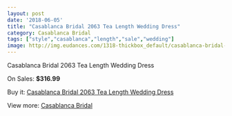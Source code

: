 ```yaml
---
layout: post
date: '2018-06-05'
title: "Casablanca Bridal 2063 Tea Length Wedding Dress"
category: Casablanca Bridal
tags: ["style","casablanca","length","sale","wedding"]
image: http://img.eudances.com/1318-thickbox_default/casablanca-bridal-2063-tea-length-wedding-dress.jpg
---
```

Casablanca Bridal 2063 Tea Length Wedding Dress

On Sales: **$316.99**
<a href="https://www.eudances.com/en/casablanca-bridal/466-casablanca-bridal-2063-tea-length-wedding-dress.html"><amp-img layout="responsive" width="600" height="600" src="//img.eudances.com/1318-thickbox_default/casablanca-bridal-2063-tea-length-wedding-dress.jpg" alt="Casablanca Bridal 2063 Tea Length Wedding Dress 0" /></a>
<a href="https://www.eudances.com/en/casablanca-bridal/466-casablanca-bridal-2063-tea-length-wedding-dress.html"><amp-img layout="responsive" width="600" height="600" src="//img.eudances.com/1320-thickbox_default/casablanca-bridal-2063-tea-length-wedding-dress.jpg" alt="Casablanca Bridal 2063 Tea Length Wedding Dress 1" /></a>
<a href="https://www.eudances.com/en/casablanca-bridal/466-casablanca-bridal-2063-tea-length-wedding-dress.html"><amp-img layout="responsive" width="600" height="600" src="//img.eudances.com/1319-thickbox_default/casablanca-bridal-2063-tea-length-wedding-dress.jpg" alt="Casablanca Bridal 2063 Tea Length Wedding Dress 2" /></a>

Buy it: [Casablanca Bridal 2063 Tea Length Wedding Dress](https://www.eudances.com/en/casablanca-bridal/466-casablanca-bridal-2063-tea-length-wedding-dress.html "Casablanca Bridal 2063 Tea Length Wedding Dress")

View more: [Casablanca Bridal](https://www.eudances.com/en/4-casablanca-bridal "Casablanca Bridal")